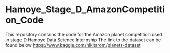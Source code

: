 # Hamoye_Stage_D_AmazonCompetition_Code
This repository contains the code for the Amazon planet competition used in stage D Hamoye Data Science Internship
The link to the dataset can be found below
https://www.kaggle.com/nikitarom/planets-dataset
